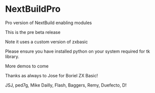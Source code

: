 # NextBuildPro
 Pro version of NextBuild enabling modules

This is the pre beta release

Note it uses a custom version of zxbasic

Please ensure you have installed python on your system required for tk library.

More demos to come

Thanks as always to Jose for Boriel ZX Basic! 

JSJ, ped7g, Mike Dailly, Flash, Baggers, Remy, Duefecto, D!
